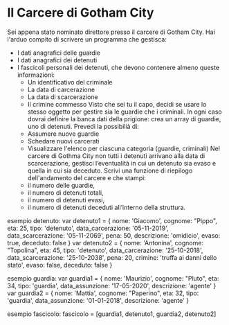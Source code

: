 
# Il Carcere di Gotham City

  Sei appena stato nominato direttore presso il carcere di Gotham City.
  Hai l'arduo compito di scrivere un programma che gestisca:

  - I dati anagrafici delle guardie 
  - I dati anagrafici dei detenuti 
  - I fascicoli personali dei detenuti, che devono contenere almeno queste informazioni:
      - Un identificativo del criminale
      - La data di carcerazione
      - La data di scarcerazione
      - Il crimine commesso
  Visto che sei tu il capo, decidi se usare lo stesso oggetto per gestire sia le guardie che i criminali.
  In ogni caso dovrai definire la banca dati della prigione: crea un array di guardie, uno di detenuti.
  Prevedi la possibilià di:
    - Assumere nuove guardie
    - Schedare nuovi carcerati
    - Visualizzare l'elenco per ciascuna categoria (guardie, criminali)
  Nel carcere di Gothma City non tutti i detenuti arrivano alla data di scarcerazione,
  gestisci l’eventualità in cui un detenuto sia evaso e quella in cui sia deceduto.
  Scrivi una funzione di riepilogo dell'andamento del carcere e che stampi:
    - il numero delle guardie,
    - il numero di detenuti totali,
    - il numero di detenuti evasi,
    - il numero di detenuti deceduti all’interno della struttura.

esempio detenuto:
    var detenuto1 = {
        nome: 'Giacomo',
        cognome: "Pippo",
        eta: 25,
        tipo: 'detenuto',
        data_carcerazione: '05-11-2019',
        data_scarcerazione: '05-11-2069',
        pena: 50,
        descrizione: 'omidicio',
        evaso: true,
        deceduto: false
    }
    var detenuto2 = {
        nome: 'Antonina', 
        cognome: "Topolina", 
        eta: 45,
        tipo: 'detenuto',
        data_carcerazione: '25-10-2018',
        data_scarcerazione: '25-10-2038',
        pena: 20,
        crimine: 'truffa ai danni dello stato',
        evaso: false,
        deceduto: false
    }

esempio guardia:
    var guardia1 = {
        nome: 'Maurizio', 
        cognome: "Pluto", 
        eta: 34,
        tipo: 'guardia',
        data_assunzione: '17-05-2020',
        descrizione: 'agente'
    }
    var guardia2 = {
        nome: 'Mattia', 
        cognome: "Paperino", 
        eta: 32,
        tipo: 'guardia',
        data_assunzione: '01-01-2018',
        descrizione: 'agente'
    }

esempio fascicolo:
    fascicolo = [guardia1, detenuto1, guardia2, detenuto2]
